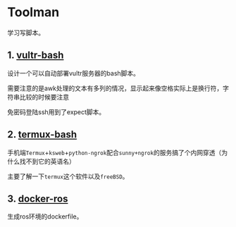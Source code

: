 # Toolman 

学习写脚本。

## 1. [vultr-bash](vultr-bash)

设计一个可以自动部署vultr服务器的bash脚本。

需要注意的是awk处理的文本有多列的情况，显示起来像空格实际上是换行符，字符串比较的时候要注意

免密码登陆ssh用到了expect脚本。

## 2. [termux-bash](termux-bash)

手机端`Termux`+`ksweb`+`python-ngrok`配合`sunny+ngrok`的服务搞了个内网穿透（为什么找不到它的英语名）

主要了解一下`termux`这个软件以及`freeBSD`。

## 3. [docker-ros](docker-ros)

生成ros环境的dockerfile。